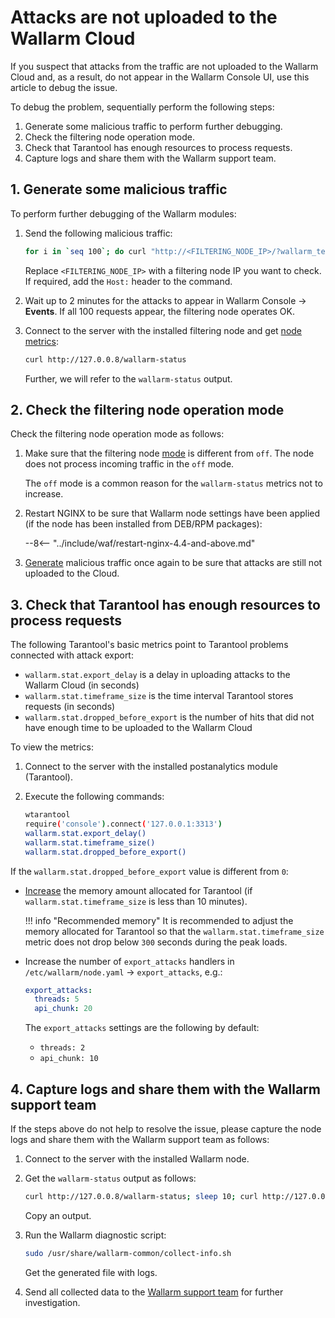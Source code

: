 # Attacks are not uploaded to the Wallarm Cloud

If you suspect that attacks from the traffic are not uploaded to the Wallarm Cloud and, as a result, do not appear in the Wallarm Console UI, use this article to debug the issue.

To debug the problem, sequentially perform the following steps:

1. Generate some malicious traffic to perform further debugging.
1. Check the filtering node operation mode.
1. Check that Tarantool has enough resources to process requests.
1. Capture logs and share them with the Wallarm support team.

## 1. Generate some malicious traffic

To perform further debugging of the Wallarm modules:

1. Send the following malicious traffic:

    ```bash
    for i in `seq 100`; do curl "http://<FILTERING_NODE_IP>/?wallarm_test_xxxx=union+select+$i"; sleep 1; done
    ```

    Replace `<FILTERING_NODE_IP>` with a filtering node IP you want to check. If required, add the `Host:` header to the command.
1. Wait up to 2 minutes for the attacks to appear in Wallarm Console → **Events**. If all 100 requests appear, the filtering node operates OK.
1. Connect to the server with the installed filtering node and get [node metrics](../admin-en/monitoring/intro.md):

    ```bash
    curl http://127.0.0.8/wallarm-status
    ```

    Further, we will refer to the `wallarm-status` output.

## 2. Check the filtering node operation mode

Check the filtering node operation mode as follows:

1. Make sure that the filtering node [mode](../admin-en/configure-wallarm-mode.md) is different from `off`. The node does not process incoming traffic in the `off` mode.

    The `off` mode is a common reason for the `wallarm-status` metrics not to increase.
1. Restart NGINX to be sure that Wallarm node settings have been applied (if the node has been installed from DEB/RPM packages):

    --8<-- "../include/waf/restart-nginx-4.4-and-above.md"
1. [Generate](#1-generate-some-malicious-traffic) malicious traffic once again to be sure that attacks are still not uploaded to the Cloud.

## 3. Check that Tarantool has enough resources to process requests

The following Tarantool's basic metrics point to Tarantool problems connected with attack export:

* `wallarm.stat.export_delay` is a delay in uploading attacks to the Wallarm Cloud (in seconds)
* `wallarm.stat.timeframe_size` is the time interval Tarantool stores requests (in seconds)
* `wallarm.stat.dropped_before_export` is the number of hits that did not have enough time to be uploaded to the Wallarm Cloud

To view the metrics:

1. Connect to the server with the installed postanalytics module (Tarantool).
1. Execute the following commands:

    ```bash
    wtarantool
    require('console').connect('127.0.0.1:3313')
    wallarm.stat.export_delay()
    wallarm.stat.timeframe_size()
    wallarm.stat.dropped_before_export()
    ```

If the `wallarm.stat.dropped_before_export` value is different from `0`:

* [Increase](../admin-en/configuration-guides/allocate-resources-for-node.md#tarantool) the memory amount allocated for Tarantool (if `wallarm.stat.timeframe_size` is less than 10 minutes).

    !!! info "Recommended memory"
        It is recommended to adjust the memory allocated for Tarantool so that the `wallarm.stat.timeframe_size` metric does not drop below `300` seconds during the peak loads.

* Increase the number of `export_attacks` handlers in `/etc/wallarm/node.yaml` → `export_attacks`, e.g.:

    ```yaml
    export_attacks:
      threads: 5
      api_chunk: 20
    ```

    The `export_attacks` settings are the following by default:

    * `threads: 2`
    * `api_chunk: 10`

## 4. Capture logs and share them with the Wallarm support team

If the steps above do not help to resolve the issue, please capture the node logs and share them with the Wallarm support team as follows:

1. Connect to the server with the installed Wallarm node.
1. Get the `wallarm-status` output as follows:

    ```bash
    curl http://127.0.0.8/wallarm-status; sleep 10; curl http://127.0.0.8/wallarm-status
    ```

    Copy an output.
1. Run the Wallarm diagnostic script:

    ```bash
    sudo /usr/share/wallarm-common/collect-info.sh
    ```

    Get the generated file with logs.
1. Send all collected data to the [Wallarm support team](mailto:support@wallarm.com) for further investigation.
